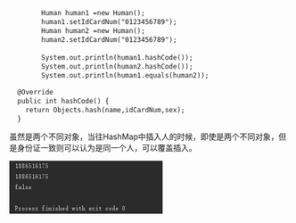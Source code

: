 ```
        Human human1 =new Human();
        human1.setIdCardNum("0123456789");
        Human human2 =new Human();
        human2.setIdCardNum("0123456789");

        System.out.println(human1.hashCode());
        System.out.println(human2.hashCode());
        System.out.println(human1.equals(human2));
```

```
  @Override
  public int hashCode() {
    return Objects.hash(name,idCardNum,sex);
  }
```

虽然是两个不同对象，当往HashMap中插入人的时候，即使是两个不同对象，但是身份证一致则可以认为是同一个人，可以覆盖插入。

![](/assets/hashcode结果.png)

